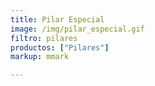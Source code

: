 ```yaml
---
title: Pilar Especial
image: /img/pilar_especial.gif
filtro: pilares
productos: ["Pilares"]
markup: mmark

---
```

